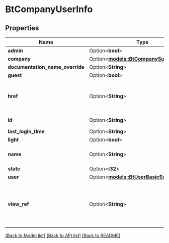 # BtCompanyUserInfo

## Properties

Name | Type | Description | Notes
------------ | ------------- | ------------- | -------------
**admin** | Option<**bool**> |  | [optional]
**company** | Option<[**models::BtCompanySummaryInfo**](BTCompanySummaryInfo.md)> |  | [optional]
**documentation_name_override** | Option<**String**> |  | [optional]
**guest** | Option<**bool**> |  | [optional]
**href** | Option<**String**> | URI to fetch complete information of the resource. | [optional]
**id** | Option<**String**> | Id of the resource. | [optional]
**last_login_time** | Option<**String**> |  | [optional]
**light** | Option<**bool**> |  | [optional]
**name** | Option<**String**> | Name of the resource. | [optional]
**state** | Option<**i32**> |  | [optional]
**user** | Option<[**models::BtUserBasicSummaryInfo**](BTUserBasicSummaryInfo.md)> |  | [optional]
**view_ref** | Option<**String**> | URI to visualize the resource in a webclient if applicable. | [optional]

[[Back to Model list]](../README.md#documentation-for-models) [[Back to API list]](../README.md#documentation-for-api-endpoints) [[Back to README]](../README.md)



